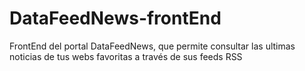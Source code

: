 # DataFeedNews-frontEnd
 FrontEnd del portal DataFeedNews, que permite consultar las ultimas noticias de tus webs favoritas a través de sus feeds RSS
